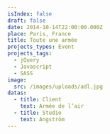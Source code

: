 ```yaml
---
isIndex: false
draft: false
date: 2014-10-14T22:00:00.000Z
place: Paris, France
title: Toute une armée
projects_types: Event
projects_tags:
  - jQuery
  - Javascript
  - SASS
image:
  src: /images/uploads/adl.jpg
datas:
  - title: Client
    text: Armée de l’air
  - title: Studio
    text: Angström
---
```

